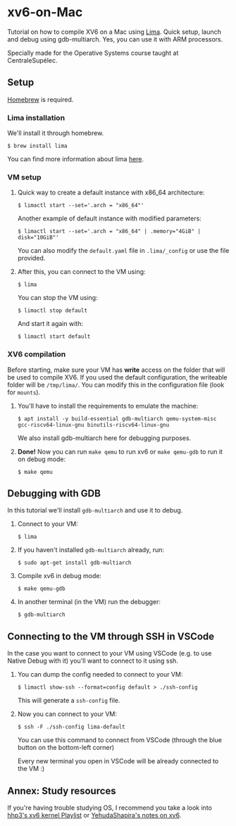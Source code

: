 # xv6-on-Mac
Tutorial on how to compile XV6 on a Mac using [Lima](https://github.com/lima-vm/lima). Quick setup, launch and debug using gdb-multiarch. Yes, you can use it with ARM processors.

Specially made for the Operative Systems course taught at CentraleSupélec.


## Setup
[Homebrew](https://brew.sh) is required.

### Lima installation

We'll install it through homebrew.
  ```console
  $ brew install lima
  ```

You can find more information about lima [here](https://github.com/lima-vm/lima).

### VM setup

1. Quick way to create a default instance with x86_64 architecture:
    
    ```console
    $ limactl start --set='.arch = "x86_64"'
    ```
  
    Another example of default instance with modified parameters:

    ```console
    $ limactl start --set='.arch = "x86_64" | .memory="4GiB" | disk="10GiB"'
    ```
    You can also modify the `default.yaml` file in `.lima/_config` or use the file provided. 

2. After this, you can connect to the VM using:
   
    ```console
    $ lima
    ```
    You can stop the VM using:

    ```console
    $ limactl stop default
    ```

    And start it again with:
    ```console
    $ limactl start default
    ```



### XV6 compilation

Before starting, make sure your VM has **write** access on the folder that will be used to compile XV6. If you used the default configuration, the writeable folder will be `/tmp/lima/`. You can modify this in the configuration file (look for `mounts`).

1. You'll have to install the requirements to emulate the machine:

    ```console
    $ apt install -y build-essential gdb-multiarch qemu-system-misc gcc-riscv64-linux-gnu binutils-riscv64-linux-gnu
    ```

    We also install gdb-multiarch here for debugging purposes.

2. **Done!** Now you can run `make qemu` to run xv6 or `make qemu-gdb` to run it on debug mode:

    ```console
    $ make qemu
    ```

## Debugging with GDB

In this tutorial we'll install `gdb-multiarch` and use it to debug.
1. Connect to your VM:
   ```console
   $ lima
   ```

2. If you haven't installed `gdb-multiarch` already, run:
    ```console
    $ sudo apt-get install gdb-multiarch 
    ```

1. Compile xv6 in debug mode:
   ```console
   $ make qemu-gdb
   ```
2. In another terminal (in the VM) run the debugger:
   ```console
   $ gdb-multiarch
   ```
## Connecting to the VM through SSH in VSCode

In the case you want to connect to your VM using VSCode (e.g. to use Native Debug with it) you'll want to connect to it using ssh.

1. You can dump the config needed to connect to your VM:
  
    ```console
    $ limactl show-ssh --format=config default > ./ssh-config
    ```
  
    This will generate a `ssh-config` file. 

2. Now you can connect to your VM:
  
    ```console
    $ ssh -F ./ssh-config lima-default
    ```
    You can use this command to connect from VSCode (through the blue button on the bottom-left corner)

    Every new terminal you open in VSCode will be already connected to the VM :)

## Annex: Study resources

If you're having trouble studying OS, I recommend you take a look into [hhp3's xv6 kernel Playlist](https://www.youtube.com/watch?v=fWUJKH0RNFE&list=PLbtzT1TYeoMhTPzyTZboW_j7TPAnjv9XB&index=1) or [YehudaShapira's notes on xv6](https://github.com/YehudaShapira/xv6-explained/tree/master).
